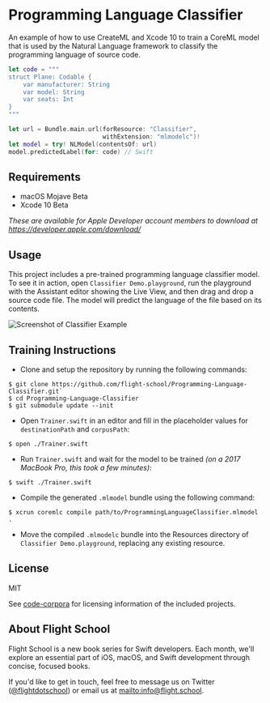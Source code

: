 # Programming Language Classifier

An example of how to use CreateML and Xcode 10
to train a CoreML model that is used by the Natural Language framework
to classify the programming language of source code.

```swift
let code = """
struct Plane: Codable {
    var manufacturer: String
    var model: String
    var seats: Int
}
"""

let url = Bundle.main.url(forResource: "Classifier",
                          withExtension: "mlmodelc")!
let model = try! NLModel(contentsOf: url)
model.predictedLabel(for: code) // Swift
```

## Requirements

- macOS Mojave Beta
- Xcode 10 Beta

_These are available for Apple Developer account members to download
at <https://developer.apple.com/download/>_

## Usage

This project includes a pre-trained programming language classifier model.
To see it in action, open `Classifier Demo.playground`,
run the playground with the Assistant editor showing the Live View,
and then drag and drop a source code file.
The model will predict the language of the file based on its contents.

![Screenshot of Classifier Example](https://user-images.githubusercontent.com/7659/41239573-6d49e2da-6d4d-11e8-8a89-7075659a0845.png)

## Training Instructions

- Clone and setup the repository by running the following commands:

```terminal
$ git clone https://github.com/flight-school/Programming-Language-Classifier.git`
$ cd Programming-Language-Classifier
$ git submodule update --init
```

- Open `Trainer.swift` in an editor and fill in the placeholder values
  for `destinationPath` and `corpusPath`:

```terminal
$ open ./Trainer.swift
```

- Run `Trainer.swift` and wait for the model to be trained
  _(on a 2017 MacBook Pro, this took a few minutes)_:

```terminal
$ swift ./Trainer.swift
```

- Compile the generated `.mlmodel` bundle using the following command:

```terminal
$ xcrun coremlc compile path/to/ProgrammingLanguageClassifier.mlmodel .
```

- Move the compiled `.mlmodelc` bundle into the Resources directory
  of `Classifier Demo.playground`, replacing any existing resource.

## License

MIT

See [code-corpora](https://github.com/source-foundry/code-corpora)
for licensing information of the included projects.

## About Flight School

Flight School is a new book series for Swift developers.
Each month, we'll explore an essential part of
iOS, macOS, and Swift development through concise, focused books.

If you'd like to get in touch,
feel free to message us on Twitter
([@flightdotschool](https://twitter.com/flightdotschool))
or email us at <mailto:info@flight.school>.
